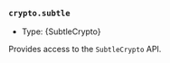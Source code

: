 ### `crypto.subtle`

<!-- YAML
added: v15.0.0
-->

* Type: {SubtleCrypto}

Provides access to the `SubtleCrypto` API.
